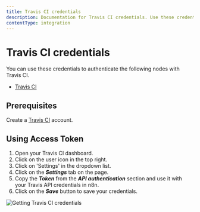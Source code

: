 ```yaml
---
title: Travis CI credentials
description: Documentation for Travis CI credentials. Use these credentials to authenticate Travis CI in n8n, a workflow automation platform.
contentType: integration
---
```


# Travis CI credentials

You can use these credentials to authenticate the following nodes with Travis CI.

- [Travis CI](/integrations/builtin/app-nodes/n8n-nodes-base.travisci/)

## Prerequisites

Create a [Travis CI](https://travis-ci.org/) account.

## Using Access Token

1. Open your Travis CI dashboard.
2. Click on the user icon in the top right.
3. Click on 'Settings' in the dropdown list.
4. Click on the ***Settings*** tab on the page.
5. Copy the ***Token*** from the ***API authentication*** section and use it with your Travis API credentials in n8n.
6. Click on the ***Save*** button to save your credentials.

![Getting Travis CI credentials](/_images/integrations/builtin/credentials/travisci/using-access-token.gif)

